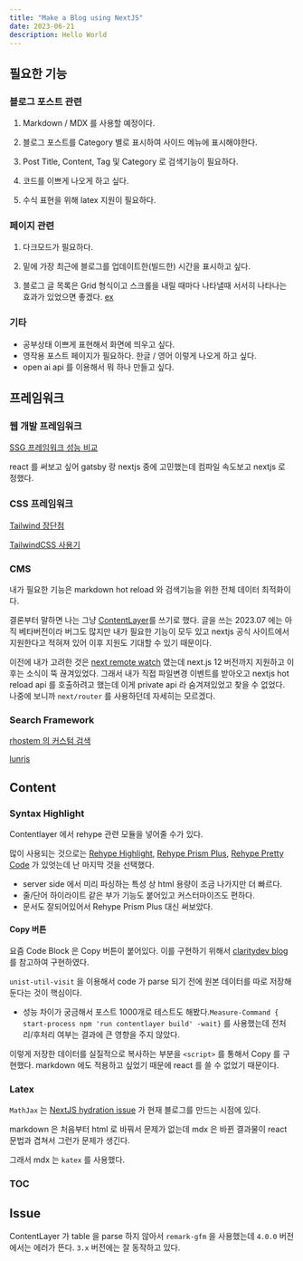 ```yaml
---
title: "Make a Blog using NextJS"
date: 2023-06-21
description: Hello World 
---
```


## 필요한 기능


### 블로그 포스트 관련

1. Markdown / MDX 를 사용할 예정이다.

2. 블로그 포스트를 Category 별로 표시하여 사이드 메뉴에 표시해야한다.

3. Post Title, Content, Tag 및 Category 로 검색기능이 필요하다.

4. 코드를 이쁘게 나오게 하고 싶다.

5. 수식 표현을 위해 latex 지원이 필요하다.



### 페이지 관련

1. 다크모드가 필요하다.

2. 밑에 가장 최근에 블로그를 업데이트한(빌드한) 시간을 표시하고 싶다. 

3. 블로그 글 목록은 Grid 형식이고 스크롤을 내릴 때마다 나타낼때 서서히 나타나는 효과가 있었으면 좋겠다. [ex](https://blog.itcode.dev/comments)



### 기타

+ 공부상태 이쁘게 표현해서 화면에 띄우고 싶다. 
+ 영작용 포스트 페이지가 필요하다. 한글 / 영어 이렇게 나오게 하고 싶다.
+ open ai api 를 이용해서 뭐 하나 만들고 싶다.



## 프레임워크

### 웹 개발 프레임워크

[SSG 프레임워크 성능 비교](https://css-tricks.com/comparing-static-site-generator-build-times/)

react 를 써보고 싶어 gatsby 랑 nextjs 중에 고민했는데 컴파일 속도보고 nextjs 로 정했다.


### CSS 프레임워크

[Tailwind 장단점](https://ykss.netlify.app/translation/the_pros_and_cons_of_tailwindcss/)

[TailwindCSS 사용기](https://fe-developers.kakaoent.com/2022/220303-tailwind-tips/)


### CMS

내가 필요한 기능은 markdown hot reload 와 검색기능을 위한 전체 데이터 최적화이다. 

결론부터 말하면 나는 그냥 [ContentLayer](https://www.contentlayer.dev/)를 쓰기로 했다. 
글을 쓰는 2023.07 에는 아직 베타버전이라 버그도 많지만 내가 필요한 기능이 모두 있고 nextjs 공식 사이트에서 지원한다고 적혀져 있어 이후 지원도 기대할 수 있기 때문이다.

이전에 내가 고려한 것은  [next remote watch](https://github.com/hashicorp/next-remote-watch) 였는데 next.js 12 버전까지 지원하고 이후는 소식이 뚝 끊겨있었다. 
그래서 내가 직접 파일변경 이벤트를 받아오고 nextjs hot reload api 를 호출하려고 했는데 이게 private api 라 숨겨져있었고 찾을 수 없었다. 
나중에 보니까 ```next/router``` 를 사용하던데 자세히는 모르겠다.

### Search Framework

[rhostem 의 커스텀 검색](https://blog.rhostem.com/posts/2018-08-23-blog-search)

[lunrjs](https://lunrjs.com/)



## Content

### Syntax Highlight

Contentlayer 에서 rehype 관련 모듈을 넣어줄 수가 있다.

많이 사용되는 것으로는
[Rehype Highlight](https://www.npmjs.com/package/rehype-highlight), 
[Rehype Prism Plus](https://www.npmjs.com/package/rehype-prism-plus), 
[Rehype Pretty Code](https://rehype-pretty-code.netlify.app/)
가 있엇는데 난 마지막 것을 선택했다.
+ server side 에서 미리 파싱하는 특성 상 html 용량이 조금 나가지만 더 빠르다.
+ 줄/단어 하이라이트 같은 부가 기능도 붙어있고 커스터마이즈도 편하다.
+ 문서도 잘되어있어서 Rehype Prism Plus 대신 써보았다. 

#### Copy 버튼

요즘 Code Block 은 Copy 버튼이 붙어있다. 이를 구현하기 위해서 [claritydev blog](https://claritydev.net/blog/copy-to-clipboard-button-nextjs-mdx-rehype) 를 참고하여 구현하였다.

```unist-util-visit``` 을 이용해서 code 가 parse 되기 전에 원본 데이터를 따로 저장해둔다는 것이 핵심이다.
+ 성능 차이가 궁금해서 포스트 1000개로 테스트도 해봤다.```Measure-Command { start-process npm 'run contentlayer build' -wait}``` 를 사용했는데 전처리/후처리 여부는 결과에 큰 영향을 주지 않았다.

이렇게 저장한 데이터를 실질적으로 복사하는 부분을 ```<script>``` 를 통해서 Copy 를 구현했다. markdown 에도 적용하고 싶었기 때문에 react 를 쓸 수 없었기 때문이다.



### Latex

```MathJax``` 는 [NextJS hydration issue](https://github.com/remarkjs/remark-math/issues/80) 가 현재 블로그를 만드는 시점에 있다. 

markdown 은 처음부터 html 로 바꿔서 문제가 없는데 mdx 은 바뀐 결과물이 react 문법과 겹쳐서 그런가 문제가 생긴다.

그래서 mdx 는 ```katex``` 를 사용했다.



### TOC



### 



## Issue

ContentLayer 가 table 을 parse 하지 않아서 ```remark-gfm``` 을 사용했는데 ```4.0.0``` 버전에서는 에러가 뜬다. ```3.x``` 버전에는 잘 동작하고 있다.